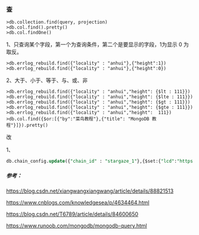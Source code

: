 ### 查

```mysql
>db.collection.find(query, projection)
>db.col.find().pretty()
>db.col.findOne() 
```

1、只查询某个字段，第一个为查询条件，第二个是要显示的字段，1为显示 0 为取反。

```mysql
>db.errlog_rebuild.find({"locality" : "anhui"},{"height":1})
>db.errlog_rebuild.find({"locality" : "anhui"},{"height":0})
```

2、大于、小于、等于、与、或、非

```mysql
>db.errlog_rebuild.find({"locality" : "anhui","height": {$lt : 111}})
>db.errlog_rebuild.find({"locality" : "anhui","height": {$lte : 111}})
>db.errlog_rebuild.find({"locality" : "anhui","height": {$gt : 111}})
>db.errlog_rebuild.find({"locality" : "anhui","height": {$gte : 111}})
>db.errlog_rebuild.find({"locality" : "anhui","height":  111})
>db.col.find({$or:[{"by":"菜鸟教程"},{"title": "MongoDB 教程"}]}).pretty()
```

改

1、

```sql
db.chain_config.update({"chain_id" : "stargaze_1"},{$set:{"lcd":"https://api.stars.kingnodes.com"}})
```



##### 参考：

https://blog.csdn.net/xiangwangxiangwang/article/details/88821513

https://www.cnblogs.com/knowledgesea/p/4634464.html

https://blog.csdn.net/T6789/article/details/84600650

https://www.runoob.com/mongodb/mongodb-query.html